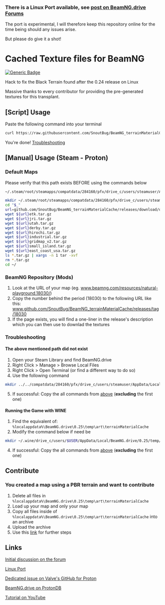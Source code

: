 ### **There is a Linux Port available, see [post on BeamNG.drive Forums](https://www.beamng.com/threads/86422/)** 

The port is experimental, I will therefore keep this repository online for the time being should any issues arise.

But please do give it a shot!
#
#

# Cached Texture files for BeamNG
[![Generic Badge](https://img.shields.io/badge/dynamic/json?logoColor=violet&color=FF6600&link=https://wiki.beamng.com/images/b/be/BeamNG-logo-icon-2016.svg&label=Games%20Fixed&query=download_count&url=https://api.github.com/repos/SnoutBug/BeamNG_terrainMaterialCache/releases/assets/52289435)](https://github.com/SnoutBug/BeamNG_terrainMaterialCache/releases/tag/default)

Hack to fix the Black Terrain found after the 0.24 release on Linux

Massive thanks to every contributor for providing the pre-generated textures for this transplant.

## [Script] Usage
Paste the following command into your terminal
```Bash
curl https://raw.githubusercontent.com/SnoutBug/BeamNG_terrainMaterialCache/main/auto_update.py | python3 -
```
You're done!
[Troubleshooting](https://github.com/SnoutBug/BeamNG_terrainMaterialCache#troubleshooting)

## [Manual] Usage (Steam - Proton)
### Default Maps
Please verify that this path exists BEFORE using the commands below

```Bash
~/.steam/root/steamapps/compatdata/284160/pfx/drive_c/users/steamuser/AppData/Local/BeamNG.drive/0.25/temp/art
```

```Bash
mkdir ~/.steam/root/steamapps/compatdata/284160/pfx/drive_c/users/steamuser/AppData/Local/BeamNG.drive/0.25/temp/art
cd "$_"
url=github.com/SnoutBug/BeamNG_terrainMaterialCache/releases/download/default/
wget ${url}etk.tar.gz
wget ${url}jri.tar.gz
wget ${url}utah.tar.gz
wget ${url}derby.tar.gz
wget ${url}hirochi.tar.gz
wget ${url}industrial.tar.gz
wget ${url}gridmap_v2.tar.gz
wget ${url}small_island.tar.gz
wget ${url}east_coast_usa.tar.gz
ls *.tar.gz | xargs -n 1 tar -xvf
rm *.tar.gz
cd ~/
```
### BeamNG Repository (Mods)
 1. Look at the URL of your map (eg. www.beamng.com/resources/natural-playground.18030/)
 2. Copy the number behind the period (18030) to the following URL like this: www.github.com/SnoutBug/BeamNG_terrainMaterialCache/releases/tag/18030
 3. If the page exists, you will find a one-liner in the release's description which you can then use to downlad the textures

### Troubleshooting
 #### The above mentioned path did not exist
 1. Open your Steam Library and find BeamNG.drive
 2. Right Click > Manage > Browse Local Files
 3. Right Click > Open Terminal (or find a different way to do so)
 4. Use the following command
```Bash
mkdir ../../compatdata/284160/pfx/drive_c/users/steamuser/AppData/Local/BeamNG.drive/0.25/temp/art
```
 5. If successful: Copy the all commands from [above](https://github.com/SnoutBug/BeamNG_terrainMaterialCache#default-maps) (**excluding** the first one)
 
 #### Running the Game with WINE
 1. Find the equivalent of: `%localappdata%\BeamNG.drive\0.25\temp\art\terrainMaterialCache`
 2. Modify the command below if need be
 ```Bash
 mkdir ~/.wine/drive_c/users/$USER/AppData/Local/BeamNG.drive/0.25/temp/art
 ```
 4. If successful: Copy the all commands from [above](https://github.com/SnoutBug/BeamNG_terrainMaterialCache#default-maps) (**excluding** the first one)

## Contribute
### You created a map using a PBR terrain and want to contribute
 1. Delete all files in `%localappdata%\BeamNG.drive\0.25\temp\art\terrainMaterialCache`
 2. Load up your map and only your map
 3. Copy all files inside of `%localappdata%\BeamNG.drive\0.25\temp\art\terrainMaterialCache` into an archive
 4. Upload the archive
 5. Use this [link](https://github.com/SnoutBug/BeamNG_terrainMaterialCache/issues/new?assignees=&labels=enhancement&template=contribute.md&title=Repository-PBR-Textures) for further steps

## Links
[Initial discussion on the forum](https://www.beamng.com/threads/83228/)

[Linux Port](https://www.beamng.com/threads/86422/)

[Dedicated issue on Valve's GitHub for Proton](https://github.com/ValveSoftware/Proton/issues/1237)

[BeamNG.drive on ProtonDB](https://www.protondb.com/app/284160)

[Tutorial on YouTube](https://www.youtube.com/watch?v=A6-KYZ25mW8)



